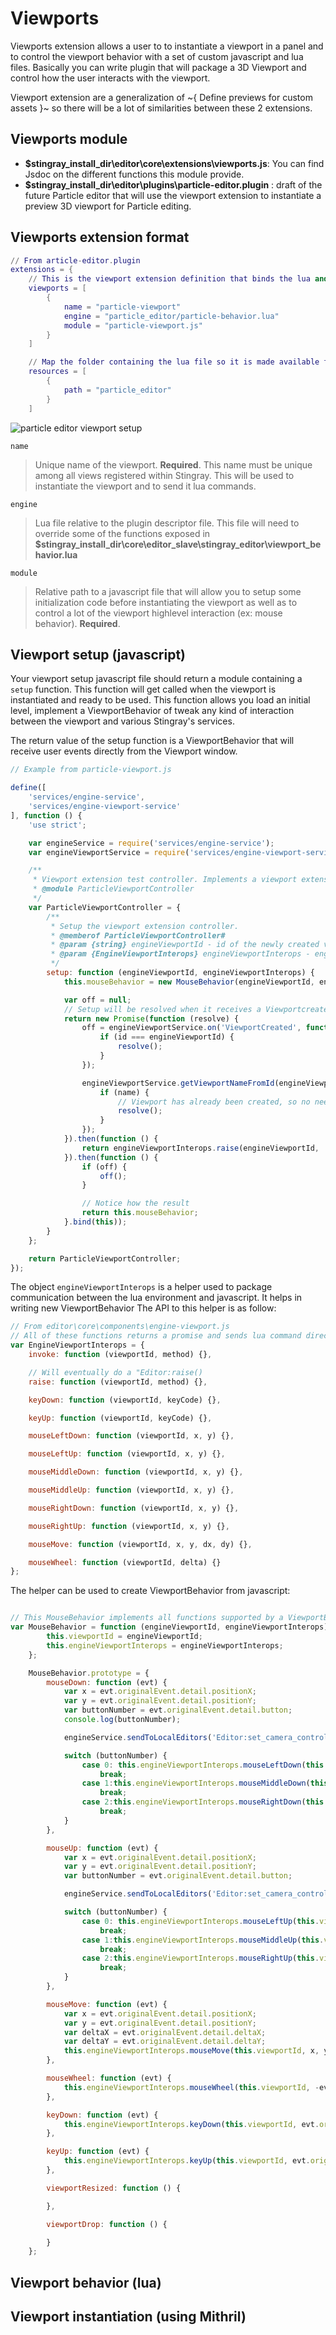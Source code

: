 # Viewports

Viewports extension allows a user to to instantiate a viewport in a panel and to control the viewport behavior with a set of custom javascript and lua files. Basically you can write plugin that will package a 3D Viewport and control how the user interacts with the viewport. 

Viewport extension are a generalization of ~{ Define previews for custom assets }~ so there will be a lot of similarities between these 2 extensions.

## Viewports module
- **$stingray_install_dir\editor\core\extensions\viewports.js**: You can find Jsdoc on the different functions this module provide.
- **$stingray_install_dir\editor\plugins\particle-editor.plugin** : draft of the future Particle editor that will use the viewport extension to instantiate a preview 3D viewport for Particle editing.



## Viewports extension format

```lua
// From article-editor.plugin
extensions = {
	// This is the viewport extension definition that binds the lua and javascript to create a named viewport.
    viewports = [
        {
            name = "particle-viewport"
            engine = "particle_editor/particle-behavior.lua"
            module = "particle-viewport.js"
        }
    ]

	// Map the folder containing the lua file so it is made available to the engine.
    resources = [
        {
            path = "particle_editor"
        }
    ]
```

![particle editor viewport setup](../../../images/particle_editor_viewport_setup.png)

`name`
 > Unique name of the viewport. **Required**. This name must be unique among all views registered within Stingray. This will be used to instantiate the viewport and to send it lua commands.

`engine`
 > Lua file relative to the plugin descriptor file. This file will need to override some of the functions exposed in **$stingray_install_dir\core\editor_slave\stingray_editor\viewport_behavior.lua**

`module`
 > Relative path to a javascript file that will allow you to setup some initialization code before instantiating the viewport as well as to control a lot of the viewport highlevel interaction (ex: mouse behavior). **Required**.

## Viewport setup (javascript)

Your viewport setup javascript file should return a module containing a `setup` function. This function will get called when the viewport is instantiated and ready to be used. This function allows you load an initial level, implement a ViewportBehavior of tweak any kind of interaction between the viewport and various Stingray's services.

The return value of the setup function is a ViewportBehavior that will receive user events directly from the Viewport window.

```javascript
// Example from particle-viewport.js

define([
    'services/engine-service',
    'services/engine-viewport-service'
], function () {
    'use strict';

    var engineService = require('services/engine-service');
    var engineViewportService = require('services/engine-viewport-service');

    /**
     * Viewport extension test controller. Implements a viewport extension controller module.
     * @module ParticleViewportController
     */
    var ParticleViewportController = {
        /**
         * Setup the viewport extension controller.
         * @memberof ParticleViewportController#
         * @param {string} engineViewportId - id of the newly created viewport.
         * @param {EngineViewportInterops} engineViewportInterops - engine viewport interop utility class
         */
        setup: function (engineViewportId, engineViewportInterops) {
            this.mouseBehavior = new MouseBehavior(engineViewportId, engineViewportInterops);

            var off = null;
            // Setup will be resolved when it receives a Viewportcreated event.
            return new Promise(function (resolve) {
                off = engineViewportService.on('ViewportCreated', function (id) {
                    if (id === engineViewportId) {
                        resolve();
                    }
                });

                engineViewportService.getViewportNameFromId(engineViewportId).then(function (name) {
                    if (name) {
                        // Viewport has already been created, so no need to wait any longer.
                        resolve();
                    }
                });
            }).then(function () {
                return engineViewportInterops.raise(engineViewportId, 'load_background_level', 'core/editor_slave/resources/levels/empty_level');
            }).then(function () {
                if (off) {
                    off();
                }

				// Notice how the result
                return this.mouseBehavior;
            }.bind(this));
        }
    };

    return ParticleViewportController;
});
```

The object `engineViewportInterops` is a helper used to package communication between the lua environment and javascript. It helps in writing new ViewportBehavior The API to this helper is as follow:

```javascript
// From editor\core\components\engine-viewport.js
// All of these functions returns a promise and sends lua command directly to the engine through a websocket connection.
var EngineViewportInterops = {
    invoke: function (viewportId, method) {},

	// Will eventually do a "Editor:raise()
    raise: function (viewportId, method) {},

    keyDown: function (viewportId, keyCode) {},

    keyUp: function (viewportId, keyCode) {},

    mouseLeftDown: function (viewportId, x, y) {},

    mouseLeftUp: function (viewportId, x, y) {},

    mouseMiddleDown: function (viewportId, x, y) {},

    mouseMiddleUp: function (viewportId, x, y) {},

    mouseRightDown: function (viewportId, x, y) {},

    mouseRightUp: function (viewportId, x, y) {},

    mouseMove: function (viewportId, x, y, dx, dy) {},

    mouseWheel: function (viewportId, delta) {}
};
```

The helper can be used to create ViewportBehavior from javascript:
```javascript

// This MouseBehavior implements all functions supported by a ViewportBehavior.
var MouseBehavior = function (engineViewportId, engineViewportInterops) {
        this.viewportId = engineViewportId;
        this.engineViewportInterops = engineViewportInterops;
    };

    MouseBehavior.prototype = {
        mouseDown: function (evt) {
            var x = evt.originalEvent.detail.positionX;
            var y = evt.originalEvent.detail.positionY;
            var buttonNumber = evt.originalEvent.detail.button;
            console.log(buttonNumber);

            engineService.sendToLocalEditors('Editor:set_camera_control_style(%s, %s)', luaUtils.toSyntax(this.viewportId), luaUtils.toSyntax("MayaStyleTurntableRotation"));

            switch (buttonNumber) {
                case 0: this.engineViewportInterops.mouseLeftDown(this.viewportId, x, y);
                    break;
                case 1:this.engineViewportInterops.mouseMiddleDown(this.viewportId, x, y);
                    break;
                case 2:this.engineViewportInterops.mouseRightDown(this.viewportId, x, y);
                    break;
            }
        },

        mouseUp: function (evt) {
            var x = evt.originalEvent.detail.positionX;
            var y = evt.originalEvent.detail.positionY;
            var buttonNumber = evt.originalEvent.detail.button;

            engineService.sendToLocalEditors('Editor:set_camera_control_style(%s, %s)', luaUtils.toSyntax(this.viewportId), luaUtils.toSyntax("None"));

            switch (buttonNumber) {
                case 0: this.engineViewportInterops.mouseLeftUp(this.viewportId, x, y);
                    break;
                case 1:this.engineViewportInterops.mouseMiddleUp(this.viewportId, x, y);
                    break;
                case 2:this.engineViewportInterops.mouseRightUp(this.viewportId, x, y);
                    break;
            }
        },

        mouseMove: function (evt) {
            var x = evt.originalEvent.detail.positionX;
            var y = evt.originalEvent.detail.positionY;
            var deltaX = evt.originalEvent.detail.deltaX;
            var deltaY = evt.originalEvent.detail.deltaY;
            this.engineViewportInterops.mouseMove(this.viewportId, x, y, deltaX, deltaY);
        },

        mouseWheel: function (evt) {
            this.engineViewportInterops.mouseWheel(this.viewportId, -evt.originalEvent.deltaY);
        },

        keyDown: function (evt) {
            this.engineViewportInterops.keyDown(this.viewportId, evt.originalEvent.detail.keyCode);
        },

        keyUp: function (evt) {
            this.engineViewportInterops.keyUp(this.viewportId, evt.originalEvent.detail.keyCode);
        },

        viewportResized: function () {

        },

        viewportDrop: function () {

        }
    };
```


## Viewport behavior (lua)



## Viewport instantiation (using Mithril)
